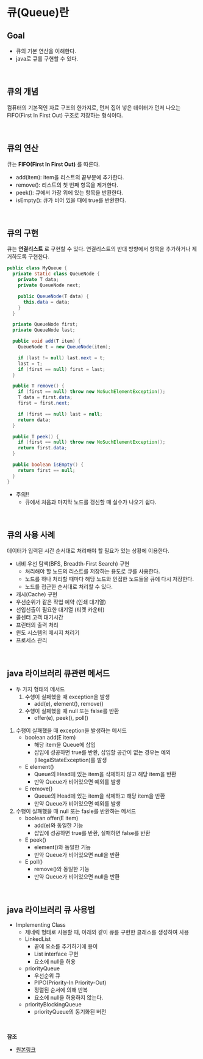 # 큐(Queue)란

## Goal
* 큐의 기본 연산을 이해한다.
* java로 큐를 구현할 수 있다.

<br/>

## 큐의 개념

컴퓨터의 기본적인 자료 구조의 한가지로, 먼저 집어 넣은 데이터가 먼저 나오는 FIFO(First In First Out) 구조로 저장하는 형식이다.

<br/>

## 큐의 연산

큐는 **FIFO(First In First Out)** 를 따른다.

* add(item): item을 리스트의 끝부분에 추가한다.
* remove(): 리스트의 첫 번째 항목을 제거한다.
* peek(): 큐에서 가장 위에 있는 항목을 반환한다.
* isEmpty(): 큐가 비어 있을 때에 true를 반환한다.

<br/>

## 큐의 구현

큐는 **연결리스트** 로 구현할 수 있다. 연결리스트의 반대 방향에서 항목을 추가하거나 제거하도록 구현한다.

``` java
public class MyQueue {
  private static class QueueNode {
    private T data;
    private QueueNode next;

    public QueueNode(T data) {
      this.data = data;
    }
  }

  private QueueNode first;
  private QueueNode last;

  public void add(T item) {
    QueueNode t = new QueueNode(item);

    if (last != null) last.next = t;
    last = t;
    if (first == null) first = last;
  }

  public T remove() {
    if (first == null) throw new NoSuchElementException();
    T data = first.data;
    first = first.next;

    if (first == null) last = null;
    return data;
  }

  public T peek() {
    if (first == null) throw new NoSuchElementException();
    return first.data;
  }

  public boolean isEmpty() {
    return first == null;
  }
}
```

* 주의!!
    * 큐에서 처음과 마지막 노드를 갱신할 때 실수가 나오기 쉽다.

<br/>

## 큐의 사용 사례

데이터가 입력된 시간 순서대로 처리해야 할 필요가 있는 상황에 이용한다.

* 너비 우선 탐색(BFS, Breadth-First Search) 구현
    * 처리해야 할 노드의 리스트를 저장하는 용도로 큐를 사용한다.
    * 노드를 하나 처리할 때마다 해당 노드와 인접한 노드들을 큐에 다시 저장한다.
    * 노드를 접근한 순서대로 처리할 수 있다.
* 캐시(Cache) 구현
* 우선순위가 같은 작업 예약 (인쇄 대기열)
* 선입선출이 필요한 대기열 (티켓 카운터)
* 콜센터 고객 대기시간
* 프린터의 출력 처리
* 윈도 시스템의 메시지 처리기
* 프로세스 관리

<br/>

## java 라이브러리 큐관련 메서드

* 두 가지 형태의 메서드
    1. 수행이 실패했을 때 exception을 발생
        * add(e), element(), remove()
    2. 수행이 실패했을 때 null 또는 false를 반환
        * offer(e), peek(), poll()

1. 수행이 실패했을 때 exception을 발생하는 메서드
    * boolean add(E item)
        * 해당 item을 Queue에 삽입
        * 삽입에 성공하면 true를 반환, 삽입할 공간이 없는 경우는 예외(IllegalStateException)를 발생
    * E element()
        * Queue의 Head에 있는 item을 삭제하지 않고 해당 item을 반환
        * 만약 Queue가 비어있으면 예외를 발생
    * E remove()
        * Queue의 Head에 있는 item을 삭제하고 해당 item을 반환
        * 만약 Queue가 비어있으면 예외를 발생
2. 수행이 실패했을 때 null 또는 fasle를 반환하는 메서드
    * boolean offer(E item)
        * add(e)와 동일한 기능
        * 삽입에 성공하면 true를 반환, 실패하면 false를 반환
    * E peek()
        * element()와 동일한 기능
        * 만약 Queue가 비어있으면 null을 반환
    * E poll()
        * remove()와 동일한 기능
        * 만약 Queue가 비어있으면 null을 반환

<br/>

## java 라이브러리 큐 사용법

* Implementing Class
    * 제네릭 형태로 사용할 때, 아래와 같이 큐를 구현한 클래스를 생성하여 사용
    * LinkedList
        * 끝에 요소를 추가하기에 용이
        * List interface 구현
        * 요소에 null을 허용
    * priorityQueue
        * 우선순위 큐
        * PIPO(Priority-In Priority-Out)
        * 정렬된 순서에 의해 반복
        * 요소에 null을 허용하지 않는다.
    * priorityBlockingQueue
        * priorityQueue의 동기화된 버전

<br/>

**참조**
* [원본링크](https://gmlwjd9405.github.io/2018/08/02/data-structure-queue.html)
